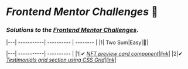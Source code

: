# _Frontend Mentor Challenges_ 🙋‍

### _Solutions to the_ [_Frontend Mentor Challenges_](https://www.frontendmentor.io).

|---| -----------| ---------- | -------- |
|1| Two Sum|Easy|🥕|

|---| -----------| ---------- | 
|1|✔ [_NFT preview card component_](https://github.com/sookm/frontendmentor-chanllenges/tree/main/nft-preview-card-component-main)|[_link_](https://sookm.github.io/frontendmentor-chanllenges/nft-preview-card-component-main/)|
|2|✔ [_Testimonials grid section using CSS Grid_](https://github.com/sookm/frontendmentor-chanllenges/tree/main/testimonials-grid-section-main)|[_link_](https://sookm.github.io/frontendmentor-chanllenges/testimonials-grid-section-main/)|
